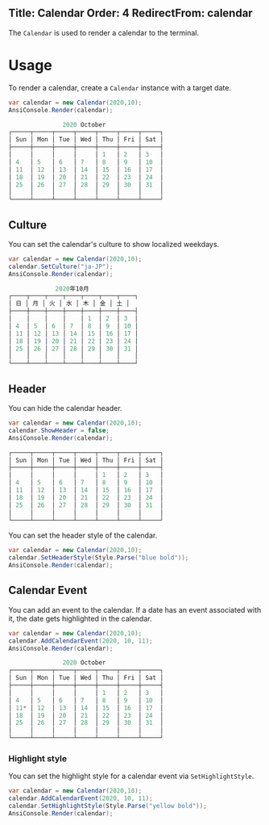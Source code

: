 ﻿Title: Calendar
Order: 4
RedirectFrom: calendar
---

The `Calendar` is used to render a calendar to the terminal.

# Usage

To render a calendar, create a `Calendar` instance with a target date.

```csharp
var calendar = new Calendar(2020,10);
AnsiConsole.Render(calendar);

               2020 October
┌─────┬─────┬─────┬─────┬─────┬─────┬─────┐
│ Sun │ Mon │ Tue │ Wed │ Thu │ Fri │ Sat │
├─────┼─────┼─────┼─────┼─────┼─────┼─────┤
│     │     │     │     │ 1   │ 2   │ 3   │
│ 4   │ 5   │ 6   │ 7   │ 8   │ 9   │ 10  │
│ 11  │ 12  │ 13  │ 14  │ 15  │ 16  │ 17  │
│ 18  │ 19  │ 20  │ 21  │ 22  │ 23  │ 24  │
│ 25  │ 26  │ 27  │ 28  │ 29  │ 30  │ 31  │
│     │     │     │     │     │     │     │
└─────┴─────┴─────┴─────┴─────┴─────┴─────┘
```

## Culture

You can set the calendar's culture to show localized weekdays.

```csharp
var calendar = new Calendar(2020,10);
calendar.SetCulture("ja-JP");
AnsiConsole.Render(calendar);

             2020年10月
┌────┬────┬────┬────┬────┬────┬────┐
│ 日 │ 月 │ 火 │ 水 │ 木 │ 金 │ 土 │
├────┼────┼────┼────┼────┼────┼────┤
│    │    │    │    │ 1  │ 2  │ 3  │
│ 4  │ 5  │ 6  │ 7  │ 8  │ 9  │ 10 │
│ 11 │ 12 │ 13 │ 14 │ 15 │ 16 │ 17 │
│ 18 │ 19 │ 20 │ 21 │ 22 │ 23 │ 24 │
│ 25 │ 26 │ 27 │ 28 │ 29 │ 30 │ 31 │
│    │    │    │    │    │    │    │
└────┴────┴────┴────┴────┴────┴────┘
```

## Header

You can hide the calendar header.

```csharp
var calendar = new Calendar(2020,10);
calendar.ShowHeader = false;
AnsiConsole.Render(calendar);

┌─────┬─────┬─────┬─────┬─────┬─────┬─────┐
│ Sun │ Mon │ Tue │ Wed │ Thu │ Fri │ Sat │
├─────┼─────┼─────┼─────┼─────┼─────┼─────┤
│     │     │     │     │ 1   │ 2   │ 3   │
│ 4   │ 5   │ 6   │ 7   │ 8   │ 9   │ 10  │
│ 11  │ 12  │ 13  │ 14  │ 15  │ 16  │ 17  │
│ 18  │ 19  │ 20  │ 21  │ 22  │ 23  │ 24  │
│ 25  │ 26  │ 27  │ 28  │ 29  │ 30  │ 31  │
│     │     │     │     │     │     │     │
└─────┴─────┴─────┴─────┴─────┴─────┴─────┘
```

You can set the header style of the calendar.

```csharp
var calendar = new Calendar(2020,10);
calendar.SetHeaderStyle(Style.Parse("blue bold"));
AnsiConsole.Render(calendar);
```


## Calendar Event

You can add an event to the calendar.
If a date has an event associated with it, the date gets highlighted in the calendar.

```csharp
var calendar = new Calendar(2020,10);
calendar.AddCalendarEvent(2020, 10, 11);
AnsiConsole.Render(calendar);

               2020 October
┌─────┬─────┬─────┬─────┬─────┬─────┬─────┐
│ Sun │ Mon │ Tue │ Wed │ Thu │ Fri │ Sat │
├─────┼─────┼─────┼─────┼─────┼─────┼─────┤
│     │     │     │     │ 1   │ 2   │ 3   │
│ 4   │ 5   │ 6   │ 7   │ 8   │ 9   │ 10  │
│ 11* │ 12  │ 13  │ 14  │ 15  │ 16  │ 17  │
│ 18  │ 19  │ 20  │ 21  │ 22  │ 23  │ 24  │
│ 25  │ 26  │ 27  │ 28  │ 29  │ 30  │ 31  │
│     │     │     │     │     │     │     │
└─────┴─────┴─────┴─────┴─────┴─────┴─────┘
```

### Highlight style

You can set the highlight style for a calendar event via `SetHighlightStyle`.

```csharp
var calendar = new Calendar(2020,10);
calendar.AddCalendarEvent(2020, 10, 11);
calendar.SetHighlightStyle(Style.Parse("yellow bold"));
AnsiConsole.Render(calendar);

```
